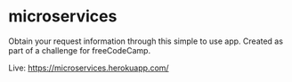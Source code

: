 # microservices

Obtain your request information through this simple to use app. Created as part of a challenge for freeCodeCamp.

Live: https://microservices.herokuapp.com/
